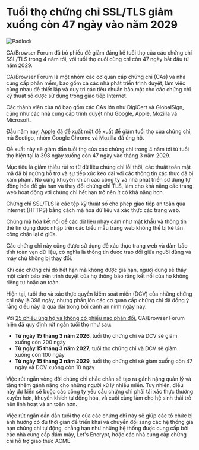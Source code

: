 # Tuổi thọ chứng chỉ SSL/TLS giảm xuống còn 47 ngày vào năm 2029

![Padlock](https://www.bleepstatic.com/content/hl-images/2024/01/29/padlock.jpg)

CA/Browser Forum đã bỏ phiếu để giảm đáng kể tuổi thọ của các chứng chỉ SSL/TLS trong 4 năm tới, với tuổi thọ cuối cùng chỉ còn 47 ngày bắt đầu từ năm 2029.

CA/Browser Forum là một nhóm các cơ quan cấp chứng chỉ (CAs) và nhà cung cấp phần mềm, bao gồm cả các nhà phát triển trình duyệt, làm việc cùng nhau để thiết lập và duy trì các tiêu chuẩn bảo mật cho các chứng chỉ kỹ thuật số được sử dụng trong giao tiếp Internet.

Các thành viên của nó bao gồm các CAs lớn như DigiCert và GlobalSign, cũng như các nhà cung cấp trình duyệt như Google, Apple, Mozilla và Microsoft.

Đầu năm nay, [Apple đã đề xuất](http://groups.google.com/a/groups.cabforum.org/g/servercert-wg/c/bvWh5RN6tYI) một đề xuất để giảm tuổi thọ của chứng chỉ, mà Sectigo, nhóm Google Chrome và Mozilla đã ủng hộ.

Đề xuất này sẽ giảm dần tuổi thọ của các chứng chỉ trong 4 năm tới từ tuổi thọ hiện tại là 398 ngày xuống còn 47 ngày vào tháng 3 năm 2029.

Mục tiêu là giảm thiểu rủi ro từ dữ liệu chứng chỉ lỗi thời, các thuật toán mật mã đã bị ngừng hỗ trợ và sự tiếp xúc kéo dài với các thông tin xác thực đã bị xâm phạm. Nó cũng khuyến khích các công ty và nhà phát triển sử dụng tự động hóa để gia hạn và thay đổi chứng chỉ TLS, làm cho khả năng các trang web hoạt động với chứng chỉ hết hạn trở nên ít có khả năng hơn.

Chứng chỉ SSL/TLS là các tệp kỹ thuật số cho phép giao tiếp an toàn qua internet (HTTPS) bằng cách mã hóa dữ liệu và xác thực các trang web.

Chúng mã hóa kết nối để các dữ liệu nhạy cảm như mật khẩu và thông tin thẻ tín dụng được nhập trên các biểu mẫu trang web không thể bị kẻ tấn công chặn lại ở giữa.

Các chứng chỉ này cũng được sử dụng để xác thực trang web và đảm bảo tính toàn vẹn dữ liệu, có nghĩa là thông tin được trao đổi giữa người dùng và máy chủ không bị thay đổi.

Khi các chứng chỉ đó hết hạn mà không được gia hạn, người dùng sẽ thấy một cảnh báo trên trình duyệt của họ thông báo rằng kết nối của họ không riêng tư hoặc an toàn.

Hiện tại, tuổi thọ và xác thực quyền kiểm soát miền (DCV) của những chứng chỉ này là 398 ngày, nhưng phần lớn các cơ quan cấp chứng chỉ đã đồng ý rằng điều này là quá dài trong bối cảnh an ninh ngày nay.

Với [25 phiếu ủng hộ và không có phiếu nào phản đối](https://groups.google.com/a/groups.cabforum.org/g/servercert-wg/c/9768xgUUfhQ?pli=1), CA/Browser Forum hiện đã quy định rút ngắn tuổi thọ như sau:

* **Từ ngày 15 tháng 3 năm 2026**, tuổi thọ chứng chỉ và DCV sẽ giảm xuống còn 200 ngày
* **Từ ngày 15 tháng 3 năm 2027**, tuổi thọ chứng chỉ và DCV sẽ giảm xuống còn 100 ngày
* **Từ ngày 15 tháng 3 năm 2029**, tuổi thọ chứng chỉ sẽ giảm xuống còn 47 ngày và DCV xuống còn 10 ngày

Việc rút ngắn vòng đời chứng chỉ chắc chắn sẽ tạo ra gánh nặng quản lý và tăng thêm gánh nặng cho những người xử lý nhiều miền. Tuy nhiên, điều này dự kiến sẽ buộc các công ty yêu cầu chứng chỉ phải tái xác thực thường xuyên hơn, khuyến khích tự động hóa, và cuối cùng làm cho hệ sinh thái trở nên linh hoạt và an toàn hơn.

Việc rút ngắn dần dần tuổi thọ của các chứng chỉ này sẽ giúp các tổ chức bị ảnh hưởng có đủ thời gian để triển khai và chuyển đổi sang các hệ thống gia hạn chứng chỉ tự động, chẳng hạn như những hệ thống được cung cấp bởi các nhà cung cấp đám mây, Let's Encrypt, hoặc các nhà cung cấp chứng chỉ hỗ trợ giao thức ACME.